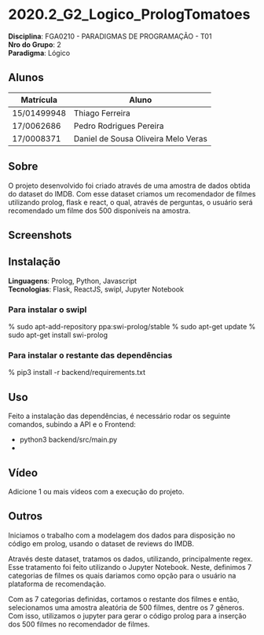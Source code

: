 # 2020.2_G2_Logico_PrologTomatoes

**Disciplina**: FGA0210 - PARADIGMAS DE PROGRAMAÇÃO - T01 <br>
**Nro do Grupo**: 2<br>
**Paradigma**: Lógico<br>

## Alunos
|Matrícula | Aluno |
| -- | -- |
| 15/01499948  |  Thiago Ferreira |
| 17/0062686  |  Pedro Rodrigues Pereira |
| 17/0008371  |  Daniel de Sousa Oliveira Melo Veras |

## Sobre 
O projeto desenvolvido foi criado através de uma amostra de dados obtida do dataset do IMDB. Com esse dataset criamos um recomendador de filmes utilizando prolog, flask e react, o qual, através de perguntas, o usuário será recomendado um filme dos 500 disponíveis na amostra.


## Screenshots


## Instalação 
**Linguagens**: Prolog, Python, Javascript<br>
**Tecnologias**: Flask, ReactJS, swipl, Jupyter Notebook<br>

### Para instalar o swipl

% sudo apt-add-repository ppa:swi-prolog/stable
% sudo apt-get update
% sudo apt-get install swi-prolog

### Para instalar o restante das dependências
% pip3 install -r backend/requirements.txt

## Uso 

Feito a instalação das dependências, é necessário rodar os seguinte comandos, subindo a API e o Frontend:

* python3 backend/src/main.py
* 



## Vídeo
Adicione 1 ou mais vídeos com a execução do projeto.

## Outros 
Iniciamos o trabalho com a modelagem dos dados para disposição no código em prolog, usando o dataset de reviews do IMDB.

Através deste dataset, tratamos os dados, utilizando, principalmente regex. Esse tratamento foi feito utilizando o Jupyter Notebook. Neste, definimos 7 categorias de filmes os quais dariamos como opção para o usuário na plataforma de recomendação. 

Com as 7 categorias definidas, cortamos o restante dos filmes e então, selecionamos uma amostra aleatória de 500 filmes, dentre os 7 gêneros. Com isso, utilizamos o jupyter para gerar o código prolog para a inserção dos 500 filmes no recomendador de filmes.

